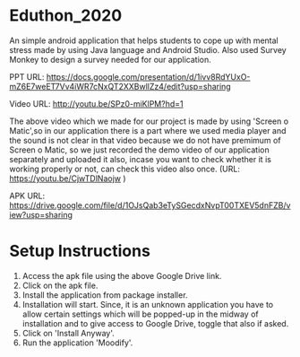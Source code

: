 # Eduthon_2020
An simple android application that helps students to cope up with mental stress made by using Java language and Android Studio. Also used Survey Monkey to design a survey 
needed for our application.

PPT URL: https://docs.google.com/presentation/d/1ivv8RdYUxO-mZ6E7weET7Vv4iWR7cNxQT2XXBwllZz4/edit?usp=sharing

Video URL: http://youtu.be/SPz0-miKlPM?hd=1

The above video which we made for our project is made by using 'Screen o Matic',so in our application there is a part where we used media player and the sound is not clear in that video because we do not have premimum of Screen o Matic, so we just recorded the demo video of our application separately and uploaded it also, incase you want to check whether it is working properly or not, can check this video also once.
(URL: https://youtu.be/CjwTDlNaojw )

APK URL: https://drive.google.com/file/d/1OJsQab3eTySGecdxNvpT00TXEV5dnFZB/view?usp=sharing

# Setup Instructions
1) Access the apk file using the above Google Drive link.
2) Click on the apk file.
3) Install the application from package installer.
4) Installation will start. Since, it is an unknown application you have to allow certain settings which will be popped-up in the midway of installation and to give access to
    Google Drive, toggle that also if asked.
5) Click on 'Install Anyway'.
6) Run the application 'Moodify'.


